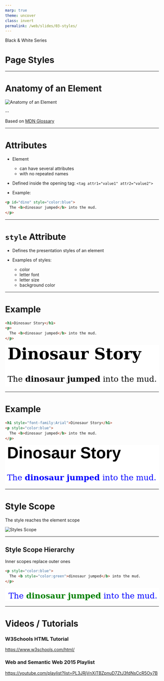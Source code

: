 ```yaml
---
marp: true
theme: uncover
class: invert
permalink: /web/slides/03-styles/
---
```


Black & White Series

# Page Styles

---

<!-- class: lead -->

# Anatomy of an Element

![Anatomy of an Element](../../../web/slides/images/element-anatomy.svg)

--

Based on [MDN Glossary](https://developer.mozilla.org/en-US/docs/Glossary/Element)

---

# Attributes

* Element
  * can have several attributes
  * with no repeated names

* Defined inside the opening tag:
`<tag attr1="value1" attr2="value2">`

* Example:

~~~html
<p id="dino" style="color:blue">
  The <b>dinosaur jumped</b> into the mud.
</p>
~~~

---

# `style` Attribute

* Defines the presentation styles of an element

* Examples of styles:
  * color
  * letter font
  * letter size
  * background color

---

# Example

~~~html
<h1>Dinosaur Story</h1>
<p>
  The <b>dinosaur jumped</b> into the mud.
</p>
~~~

![Page without styles](../../../web/slides/images/page-without-styles.png)

---

# Example

~~~html
<h1 style="font-family:Arial">Dinosaur Story</h1>
<p style="color:blue">
  The <b>dinosaur jumped</b> into the mud.
</p>
~~~

![Page with styles](../../../web/slides/images/page-with-styles.png)

---

# Style Scope

The style reaches the element scope

![Styles Scope](../../../web/slides/images/style-scope.svg)

---

## Style Scope Hierarchy

Inner scopes replace outer ones

~~~html
<p style="color:blue">
  The <b style="color:green">dinosaur jumped</b> into the mud.
</p>
~~~

![Inner and Outer Scopes](../../../web/slides/images/inner-outer-scopes.png)

---

# Videos / Tutorials

### W3Schools HTML Tutorial
https://www.w3schools.com/html/

### Web and Semantic Web 2015 Playlist
https://youtube.com/playlist?list=PL3JRjVnXiTBZpnuD7ZtJ3fdNsCcR5Oy7B
